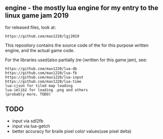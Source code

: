 engine - the mostly lua engine for my entry to the linux game jam 2019
--------------------------------------------


for released files, look at:

	https://github.com/max1220/lgj2019


This repository contains the source code of the for this purpose written engine, and the actual game code.

For the libraries used(also partially (re-)written for this game jam), see:

	https://github.com/max1220/lua-db
	https://github.com/max1220/lua-fb
	https://github.com/max1220/lua-input
	https://github.com/max1220/lua-time
	lua-cjson for tiled map loading
	lua-imlib2 for loading .png and others
	(probably more, TODO)



TODO
-----
 - input via sdl2fb
 - input via lua-getch
 - better accuracy for braile pixel color values(use pixel delta)
